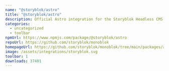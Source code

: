 ```yaml
---
name: "@storyblok/astro"
title: "@storyblok/astro"
description: Official Astro integration for the Storyblok Headless CMS
categories:
  - uncategorized
  - toolbar
npmUrl: https://www.npmjs.com/package/@storyblok/astro
repoUrl: https://github.com/storyblok/monoblok
homepageUrl: https://github.com/storyblok/monoblok/tree/main/packages/astro#readme
image: /assets/integrations/storyblok.svg
toolbar: 1
downloads: 37401
---
```

